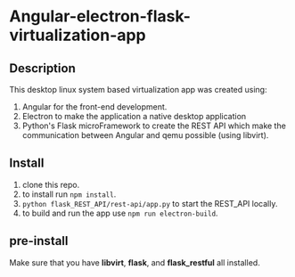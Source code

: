 # Angular-electron-flask-virtualization-app

## Description

This desktop linux system based virtualization app was created using:

1. Angular for the front-end development.
2. Electron to make the application a native desktop application
3. Python's Flask microFramework to create the REST API which make the communication between Angular and qemu possible (using libvirt).

## Install

1. clone this repo.
2. to install run  `npm install`.
3. `python flask_REST_API/rest-api/app.py` to start the REST_API locally.
4. to build and run the app use `npm run electron-build`.

## pre-install

Make sure that you have **libvirt**, **flask**, and **flask_restful** all installed.